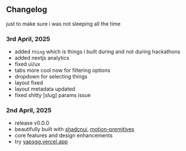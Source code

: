 ## Changelog 

just to make sure i was not sleeping all the time

### 3rd April, 2025
- added `thing` which is things i built during and not during hackathons
- added nextjs analytics
- fixed ui/ux
- tabs more cool now for filtering options
- dropdown for selecting things
- layout fixed
- layout metadata updated
- fixed shitty [slug] params issue


### 2nd April, 2025
- release v0.0.0
- beautifully built with [shadcnui](https://ui.shadcn.com/), [motion-premitives](https://motion-primitives.com)
- core features and design enhancements
- try [yapsgg.vercel.app](https://yapsgg.vercel.app) 